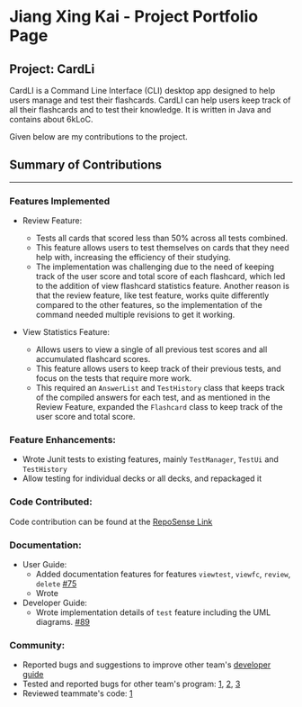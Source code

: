 # Jiang Xing Kai - Project Portfolio Page

## Project: CardLi
CardLI is a Command Line Interface (CLI) desktop app designed to help users manage and test their flashcards. 
CardLI can help users keep track of all their flashcards and to test their knowledge. 
It is written in Java and contains about 6kLoC.

Given below are my contributions to the project. 

## Summary of Contributions

---

### Features Implemented

- Review Feature:
  - Tests all cards that scored less than 50% across all tests combined.
  - This feature allows users to test themselves on cards that they need help with, increasing the efficiency
  of their studying.
  - The implementation was challenging due to the need of keeping track of 
  the user score and total score of each flashcard, which led to the addition of view flashcard statistics
  feature. Another reason is that the review feature, like test feature, works quite differently compared
  to the other features, so the implementation of the command needed multiple revisions to get it working.
  

- View Statistics Feature:
  - Allows users to view a single of all previous test scores and all accumulated flashcard scores.
  - This feature allows users to keep track of their previous tests, and focus on the tests that
  require more work.
  - This required an `AnswerList` and `TestHistory` class that keeps track of the compiled answers
  for each test, and as mentioned in the Review Feature, expanded the `Flashcard` class to keep 
  track of the user score and total score. 
  

### Feature Enhancements:
 - Wrote Junit tests to existing features, mainly `TestManager`, `TestUi` and `TestHistory`
 - Allow testing for individual decks or all decks, and repackaged it


### Code Contributed: 
Code contribution can be found at the
[RepoSense Link](https://nus-cs2113-ay2122s1.github.io/tp-dashboard/?search=xkisxk&sort=groupTitle&sortWithin=title&since=2021-09-25&timeframe=commit&mergegroup=&groupSelect=groupByRepos&breakdown=false&tabOpen=true&tabType=authorship&tabAuthor=xkisxk&tabRepo=AY2122S1-CS2113T-F12-1%2Ftp%5Bmaster%5D&authorshipIsMergeGroup=false&authorshipFileTypes=docs~functional-code~test-code~other&authorshipIsBinaryFileTypeChecked=false)


### Documentation:

- User Guide: 
  - Added documentation features for features `viewtest`, `viewfc`, `review`, `delete`
  [#75](https://github.com/AY2122S1-CS2113T-F12-1/tp/commit/a1d5f600678dce14bbf3438fbfbe8e78641ef377)
  - Wrote 
- Developer Guide: 
  - Wrote implementation details of `test` feature including the UML diagrams. 
  [#89](https://github.com/AY2122S1-CS2113T-F12-1/tp/commit/1c3adf0706446b7a775c1ba744394abfbf5edba8)


### Community:
- Reported bugs and suggestions to improve other team's 
[developer guide](https://github.com/nus-cs2113-AY2122S1/tp/pull/1/files)
- Tested and reported bugs for other team's program: [1](https://github.com/xkisxk/ped/issues/1), [2](https://github.com/xkisxk/ped/issues/2),
[3](https://github.com/xkisxk/ped/issues/3)
- Reviewed teammate's code: [1](https://github.com/AY2122S1-CS2113T-F12-1/tp/pull/191)


